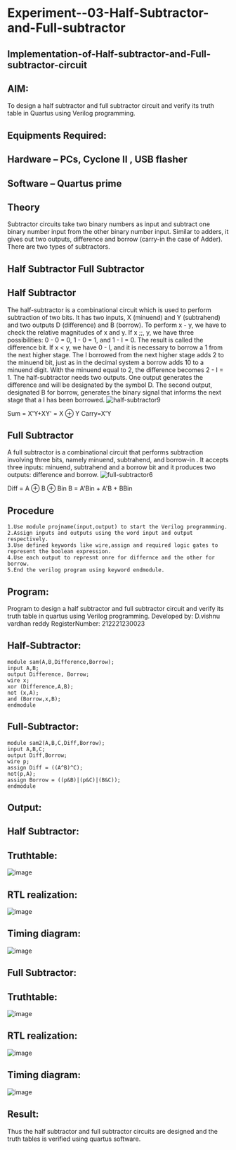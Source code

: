 # Experiment--03-Half-Subtractor-and-Full-subtractor
## Implementation-of-Half-subtractor-and-Full-subtractor-circuit
## AIM:
To design a half subtractor and full subtractor circuit and verify its truth table in Quartus using Verilog programming.

## Equipments Required:
## Hardware – PCs, Cyclone II , USB flasher
## Software – Quartus prime
## Theory
Subtractor circuits take two binary numbers as input and subtract one binary number input from the other binary number input. Similar to adders, it gives out two outputs, difference and borrow (carry-in the case of Adder). There are two types of subtractors.

## Half Subtractor Full Subtractor
## Half Subtractor
The half-subtractor is a combinational circuit which is used to perform subtraction of two bits. It has two inputs, X (minuend) and Y (subtrahend) and two outputs D (difference) and B (borrow). To perform x - y, we have to check the relative magnitudes of x and y. If x ;;, y, we have three possibilities: 0 - 0 = 0, 1 - 0 = 1, and 1 - I = 0. The result is called the difference bit. If x < y, we have 0 - I, and it is necessary to borrow a 1 from the next higher stage. The I borrowed from the next higher stage adds 2 to the minuend bit, just as in the decimal system a borrow adds 10 to a minuend digit. With the minuend equal to 2, the difference becomes 2 - I = 1. The half-subtractor needs two outputs. One output generates the difference and will be designated by the symbol D. The second output, designated B for borrow, generates the binary signal that informs the next stage that a I has been borrowed.
![half-subtractor9](https://user-images.githubusercontent.com/36288975/166112538-58c3bc7c-ee5d-4e6a-ac8d-8e8328efe27a.png)


Sum = X'Y+XY' = X ⊕ Y
Carry=X'Y

## Full Subtractor
A full subtractor is a combinational circuit that performs subtraction involving three bits, namely minuend, subtrahend, and borrow-in . It accepts three inputs: minuend, subtrahend and a borrow bit and it produces two outputs: difference and borrow. 
![full-subtractor6](https://user-images.githubusercontent.com/36288975/166112541-24c68359-3de8-4674-ae22-8272ffc385ed.png)


Diff = A ⊕ B ⊕ Bin B = A'Bin + A'B + BBin

## Procedure
```
1.Use module projname(input,output) to start the Verilog programmming.
2.Assign inputs and outputs using the word input and output respectively.
3.Use defined keywords like wire,assign and required logic gates to represent the boolean expression.
4.Use each output to represnt onre for differnce and the other for borrow.
5.End the verilog program using keyword endmodule.
```



## Program:
Program to design a half subtractor and full subtractor circuit and verify its truth table in quartus using Verilog programming.
Developed by: D.vishnu vardhan reddy
RegisterNumber:  212221230023
## Half-Subtractor:
```
module sam(A,B,Difference,Borrow);
input A,B;
output Difference, Borrow;
wire x;
xor (Difference,A,B);
not (x,A);
and (Borrow,x,B);
endmodule
```
## Full-Subtractor:
```
module sam2(A,B,C,Diff,Borrow);
input A,B,C;
output Diff,Borrow;
wire p;
assign Diff = ((A^B)^C);
not(p,A);
assign Borrow = ((p&B)|(p&C)|(B&C));
endmodule
```
## Output:

## Half Subtractor:
## Truthtable:
![image](https://user-images.githubusercontent.com/94175324/196046667-dd8a6052-53b7-428b-83f8-1643e93c3ccb.png)
## RTL realization:
![image](https://user-images.githubusercontent.com/94175324/196046690-b92211b9-ebd7-48c6-bc52-39032d7d4a5b.png)
## Timing diagram:
![image](https://user-images.githubusercontent.com/94175324/196046720-4fbdf75f-1fa0-484d-ac3c-825d28f38387.png)
## Full Subtractor:
## Truthtable:
![image](https://user-images.githubusercontent.com/94175324/196046757-01eef08e-a459-44e5-933d-d588dbc34cd0.png)
## RTL realization:
![image](https://user-images.githubusercontent.com/94175324/196046787-518bb493-0754-40d5-a0e3-119d73d88ac0.png)
## Timing diagram:
![image](https://user-images.githubusercontent.com/94175324/196046803-bba94749-0ce5-4385-8a80-3545433ca370.png)

## Result:
Thus the half subtractor and full subtractor circuits are designed and the truth tables is verified using quartus software.
